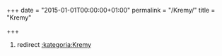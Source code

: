 +++
date = "2015-01-01T00:00:00+01:00"
permalink = "/Kremy/"
title = "Kremy"

+++

1.  redirect [:kategoria:Kremy](/atopedia/:kategoria:Kremy "wikilink")
